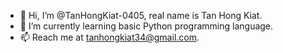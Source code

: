 - 👋 Hi, I’m @TanHongKiat-0405, real name is Tan Hong Kiat.
- 🌱 I’m currently learning basic Python programming language.
- 📫 Reach me at tanhongkiat34@gmail.com.

<!---
TanHongKiat-0405/TanHongKiat-0405 is a ✨ special ✨ repository because its `README.md` (this file) appears on your GitHub profile.
You can click the Preview link to take a look at your changes.
--->
